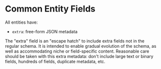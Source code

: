 # Common Entity Fields

All entities have:

- `extra`: free-form JSON metadata

The "extra" field is an "escape hatch" to include extra fields not in the
regular schema. It is intended to enable gradual evolution of the schema, as
well as accommodating niche or field-specific content. Reasonable care should
be taken with this extra metadata: don't include large text or binary fields,
hundreds of fields, duplicate metadata, etc.

